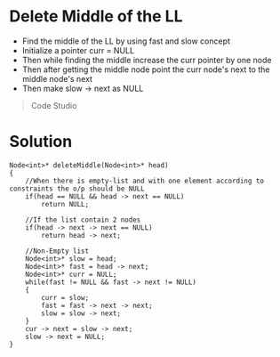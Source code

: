 # Delete Middle of the LL
- Find the middle of the LL by using fast and slow concept 
- Initialize a pointer curr = NULL
- Then while finding the middle increase the curr pointer by one node
- Then after getting the middle node point the curr node's next to the middle node's next 
- Then make slow -> next as NULL
>Code Studio


# Solution
```
Node<int>* deleteMiddle(Node<int>* head)
{
    //When there is empty-list and with one element according to constraints the o/p should be NULL
    if(head == NULL && head -> next == NULL)
        return NULL;

    //If the list contain 2 nodes
    if(head -> next -> next == NULL)
        return head -> next;

    //Non-Empty list
    Node<int>* slow = head;
    Node<int>* fast = head -> next;
    Node<int>* curr = NULL;
    while(fast != NULL && fast -> next != NULL)
    {
        curr = slow;
        fast = fast -> next -> next;
        slow = slow -> next;
    }
    cur -> next = slow -> next;
    slow -> next = NULL;
} 
```